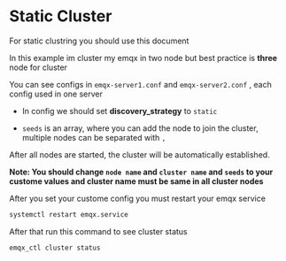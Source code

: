 # Static Cluster

For static clustring you should use this document

In this example im cluster my emqx in two node but best practice is **three** node for cluster 

You can see configs in `emqx-server1.conf` and `emqx-server2.conf` , each config used in one server

- In config we should set **discovery_strategy** to `static`

- `seeds` is an array, where you can add the node to join the cluster, multiple nodes can be separated with `,`

After all nodes are started, the cluster will be automatically established.

**Note: You should change `node name` and `cluster name` and `seeds` to your custome values and cluster name must be same in all cluster nodes**

After you set your custome config you must restart your emqx service
```bash
systemctl restart emqx.service
```
After that run this command to see cluster status

```bash
emqx_ctl cluster status
```
